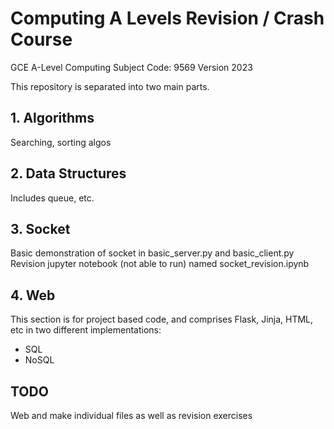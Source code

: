 # Computing A Levels Revision / Crash Course

GCE A-Level Computing
Subject Code: 9569
Version 2023

This repository is separated into two main parts.

## 1. Algorithms
Searching, sorting algos
## 2. Data Structures
Includes queue, etc.
## 3. Socket
Basic demonstration of socket in basic_server.py and basic_client.py
Revision jupyter notebook (not able to run) named socket_revision.ipynb
## 4. Web
This section is for project based code, and comprises Flask, Jinja, HTML, etc in two different implementations:
- SQL
- NoSQL

## TODO
Web and make individual files as well as revision exercises